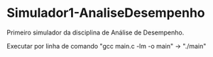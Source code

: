 # Simulador1-AnaliseDesempenho
Primeiro simulador da disciplina de Análise de Desempenho.

Executar por linha de comando "gcc main.c -lm -o main" -> "./main"
